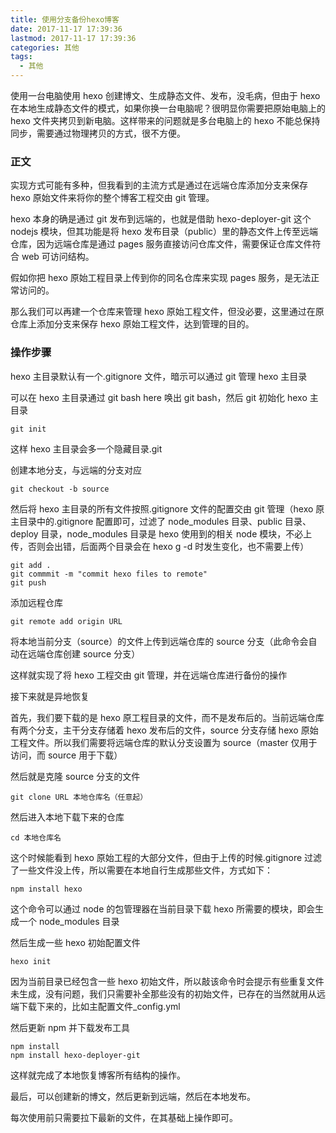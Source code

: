 ```yaml
---
title: 使用分支备份hexo博客
date: 2017-11-17 17:39:36
lastmod: 2017-11-17 17:39:36
categories: 其他
tags:
  - 其他
---
```


使用一台电脑使用 hexo 创建博文、生成静态文件、发布，没毛病，但由于 hexo 在本地生成静态文件的模式，如果你换一台电脑呢？很明显你需要把原始电脑上的 hexo 文件夹拷贝到新电脑。这样带来的问题就是多台电脑上的 hexo 不能总保持同步，需要通过物理拷贝的方式，很不方便。

<!--more-->

### 正文

实现方式可能有多种，但我看到的主流方式是通过在远端仓库添加分支来保存 hexo 原始文件来将你的整个博客工程交由 git 管理。

hexo 本身的确是通过 git 发布到远端的，也就是借助 hexo-deployer-git 这个 nodejs 模块，但其功能是将 hexo 发布目录（public）里的静态文件上传至远端仓库，因为远端仓库是通过 pages 服务直接访问仓库文件，需要保证仓库文件符合 web 可访问结构。

假如你把 hexo 原始工程目录上传到你的同名仓库来实现 pages 服务，是无法正常访问的。

那么我们可以再建一个仓库来管理 hexo 原始工程文件，但没必要，这里通过在原仓库上添加分支来保存 hexo 原始工程文件，达到管理的目的。

### 操作步骤

hexo 主目录默认有一个.gitignore 文件，暗示可以通过 git 管理 hexo 主目录

可以在 hexo 主目录通过 git bash here 唤出 git bash，然后 git 初始化 hexo 主目录

```
git init
```

这样 hexo 主目录会多一个隐藏目录.git

创建本地分支，与远端的分支对应

```
git checkout -b source
```

然后将 hexo 主目录的所有文件按照.gitignore 文件的配置交由 git 管理（hexo 原主目录中的.gitignore 配置即可，过滤了 node_modules 目录、public 目录、deploy 目录，node_modules 目录是 hexo 使用到的相关 node 模块，不必上传，否则会出错，后面两个目录会在 hexo g -d 时发生变化，也不需要上传）

```
git add .
git commmit -m "commit hexo files to remote"
git push
```

添加远程仓库

```
git remote add origin URL
```

将本地当前分支（source）的文件上传到远端仓库的 source 分支（此命令会自动在远端仓库创建 source 分支）

这样就实现了将 hexo 工程交由 git 管理，并在远端仓库进行备份的操作

接下来就是异地恢复

首先，我们要下载的是 hexo 原工程目录的文件，而不是发布后的。当前远端仓库有两个分支，主干分支存储着 hexo 发布后的文件，source 分支存储 hexo 原始工程文件。所以我们需要将远端仓库的默认分支设置为 source（master 仅用于访问，而 source 用于下载）

然后就是克隆 source 分支的文件

```
git clone URL 本地仓库名（任意起）
```

然后进入本地下载下来的仓库

```
cd 本地仓库名
```

这个时候能看到 hexo 原始工程的大部分文件，但由于上传的时候.gitignore 过滤了一些文件没上传，所以需要在本地自行生成那些文件，方式如下：

```
npm install hexo
```

这个命令可以通过 node 的包管理器在当前目录下载 hexo 所需要的模块，即会生成一个 node_modules 目录

然后生成一些 hexo 初始配置文件

```
hexo init
```

因为当前目录已经包含一些 hexo 初始文件，所以敲该命令时会提示有些重复文件未生成，没有问题，我们只需要补全那些没有的初始文件，已存在的当然就用从远端下载下来的，比如主配置文件\_config.yml

然后更新 npm 并下载发布工具

```
npm install
npm install hexo-deployer-git
```

这样就完成了本地恢复博客所有结构的操作。

最后，可以创建新的博文，然后更新到远端，然后在本地发布。

每次使用前只需要拉下最新的文件，在其基础上操作即可。
